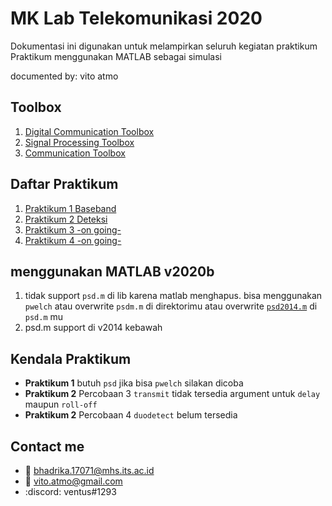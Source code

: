 # MK Lab Telekomunikasi 2020
 Dokumentasi ini digunakan untuk melampirkan seluruh kegiatan praktikum  
 Praktikum menggunakan MATLAB sebagai simulasi
 
  documented by: vito atmo

## Toolbox
1. [Digital Communication Toolbox](https://www.mathworks.com/solutions/dsp.html?s_tid=srchtitle)
2. [Signal Processing Toolbox](https://www.mathworks.com/products/signal.html?s_tid=srchtitle)
3. [Communication Toolbox](https://www.mathworks.com/products/communications.html)

## Daftar Praktikum 
1. [Praktikum 1 Baseband](https://github.com/vitoatmo/matlab-praktikum-lab-telkom-2020/tree/main/P1_baseband)
2. [Praktikum 2 Deteksi](https://github.com/vitoatmo/matlab-praktikum-lab-telkom-2020/tree/main/P2_deteksi)
3. [Praktikum 3 -on going-](https://github.com/vitoatmo/matlab-praktikum-lab-telkom-2020/tree/main)
4. [Praktikum 4 -on going-](https://github.com/vitoatmo/matlab-praktikum-lab-telkom-2020/tree/main)

## menggunakan MATLAB v2020b
1. tidak support `psd.m` di lib karena matlab menghapus. bisa menggunakan `pwelch` atau overwrite `psdm.m` di direktorimu
   atau overwrite [`psd2014.m`](https://github.com/vitoatmo/matlab-praktikum-lab-telkom-2020/blob/main/_listing_function/psd2014.m) di `psd.m` mu
2. psd.m support di v2014 kebawah

## Kendala Praktikum
- **Praktikum 1** butuh `psd` jika bisa `pwelch` silakan dicoba
- **Praktikum 2** Percobaan 3 `transmit` tidak tersedia argument untuk `delay` maupun `roll-off` 
- **Praktikum 2** Percobaan 4 `duodetect` belum tersedia 

## Contact me
- :e-mail: bhadrika.17071@mhs.its.ac.id
- :e-mail: vito.atmo@gmail.com
- :discord: ventus#1293


